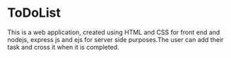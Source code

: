 # ToDoList
This is a web application, created using HTML and CSS for front end and nodejs, express js and ejs for server side purposes.The user can add their task and cross it when it is completed.
